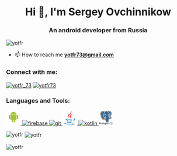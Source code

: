 <h1 align="center">Hi 👋, I'm Sergey Ovchinnikow</h1>
<h3 align="center">An android developer from Russia</h3>

<p align="left"> <img src="https://komarev.com/ghpvc/?username=yotfr&label=Profile%20views&color=0e75b6&style=flat" alt="yotfr" /> </p>

- 📫 How to reach me **yotfr73@gmail.com**

<h3 align="left">Connect with me:</h3>
<p align="left">
<a href="https://instagram.com/yotfr_73" target="blank"><img align="center" src="https://raw.githubusercontent.com/rahuldkjain/github-profile-readme-generator/master/src/images/icons/Social/instagram.svg" alt="yotfr_73" height="30" width="40" /></a>
<a href="https://www.leetcode.com/yotfr73" target="blank"><img align="center" src="https://raw.githubusercontent.com/rahuldkjain/github-profile-readme-generator/master/src/images/icons/Social/leet-code.svg" alt="yotfr73" height="30" width="40" /></a>
</p>

<h3 align="left">Languages and Tools:</h3>
<p align="left"> <a href="https://developer.android.com" target="_blank" rel="noreferrer"> <img src="https://raw.githubusercontent.com/devicons/devicon/master/icons/android/android-original-wordmark.svg" alt="android" width="40" height="40"/> </a> <a href="https://firebase.google.com/" target="_blank" rel="noreferrer"> <img src="https://www.vectorlogo.zone/logos/firebase/firebase-icon.svg" alt="firebase" width="40" height="40"/> </a> <a href="https://git-scm.com/" target="_blank" rel="noreferrer"> <img src="https://www.vectorlogo.zone/logos/git-scm/git-scm-icon.svg" alt="git" width="40" height="40"/> </a> <a href="https://www.java.com" target="_blank" rel="noreferrer"> <img src="https://raw.githubusercontent.com/devicons/devicon/master/icons/java/java-original.svg" alt="java" width="40" height="40"/> </a> <a href="https://kotlinlang.org" target="_blank" rel="noreferrer"> <img src="https://www.vectorlogo.zone/logos/kotlinlang/kotlinlang-icon.svg" alt="kotlin" width="40" height="40"/> </a> <a href="https://www.postgresql.org" target="_blank" rel="noreferrer"> <img src="https://raw.githubusercontent.com/devicons/devicon/master/icons/postgresql/postgresql-original-wordmark.svg" alt="postgresql" width="40" height="40"/> </a> </p>

<p><img align="left" src="https://github-readme-stats.vercel.app/api/top-langs?username=yotfr&show_icons=true&locale=en&layout=compact" alt="yotfr" /></p>

<p>&nbsp;<img align="center" src="https://github-readme-stats.vercel.app/api?username=yotfr&show_icons=true&locale=en" alt="yotfr" /></p>

<p><img align="center" src="https://github-readme-streak-stats.herokuapp.com/?user=yotfr&" alt="yotfr" /></p>
